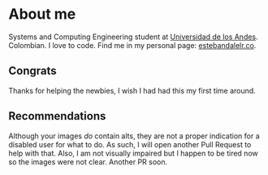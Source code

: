 # About me
Systems and Computing Engineering student at [Universidad de los Andes](http://uniandes.edu.co/). 
Colombian.
I love to code.
Find me in my personal page: [estebandalelr.co](http://estebandalelr.co/).

## Congrats
Thanks for helping the newbies, I wish I had had this my first time around.

## Recommendations
Although your images *do* contain alts, they are not a proper indication for a disabled user for what to do. 
As such, I will open another Pull Request to help with that. 
Also, I am not visually impaired but I happen to be tired now so the images were not clear. Another PR soon.
